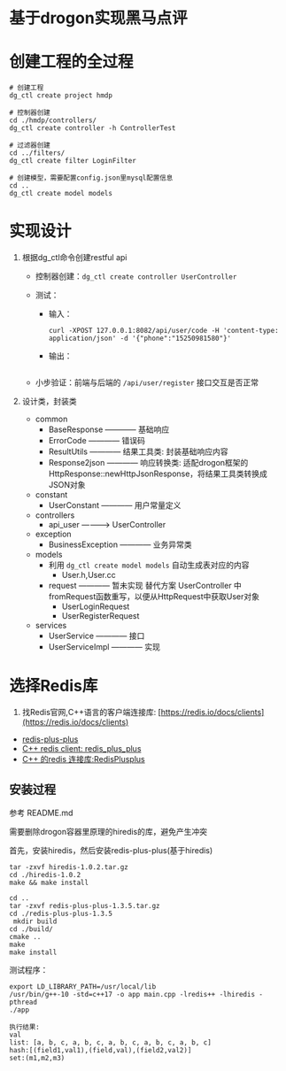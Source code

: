 # 基于drogon实现黑马点评

# 创建工程的全过程

```
# 创建工程
dg_ctl create project hmdp

# 控制器创建
cd ./hmdp/controllers/
dg_ctl create controller -h ControllerTest

# 过滤器创建
cd ../filters/
dg_ctl create filter LoginFilter

# 创建模型，需要配置config.json里mysql配置信息
cd ..
dg_ctl create model models
```

# 实现设计

1. 根据dg_ctl命令创建restful api

   * 控制器创建：`dg_ctl create controller UserController`

   * 测试：

     * 输入：

       ```
       curl -XPOST 127.0.0.1:8082/api/user/code -H 'content-type:  application/json' -d '{"phone":"15250981580"}'
       ```

     * 输出：

       ```
       ```

   * 小步验证：前端与后端的 `/api/user/register`  接口交互是否正常

2. 设计类，封装类

   * common
     * BaseResponse ———— 基础响应
     * ErrorCode ———— 错误码
     * ResultUtils ———— 结果工具类: 封装基础响应内容
     * Response2json ———— 响应转换类: 适配drogon框架的HttpResponse::newHttpJsonResponse，将结果工具类转换成JSON对象
   * constant
     * UserConstant ———— 用户常量定义
   * controllers
     * api_user ————> UserController
   * exception
     * BusinessException ———— 业务异常类
   * models
     * 利用 `dg_ctl create model models` 自动生成表对应的内容
       * User.h,User.cc 
     * request ———— 暂未实现 替代方案  UserController 中 fromRequest函数重写，以便从HttpRequest中获取User对象
       * UserLoginRequest
       * UserRegisterRequest
   * services
     * UserService ———— 接口
     * UserServiceImpl ———— 实现

# 选择Redis库

1. 找Redis官网,C++语言的客户端连接库: [https://redis.io/docs/clients](https://redis.io/docs/clients)

* [redis-plus-plus](https://github.com/sewenew/redis-plus-plus)
* [C++ redis client: redis_plus_plus](https://blog.csdn.net/qq2399431200/article/details/123292652)
* [C++ 的redis 连接库:RedisPlusplus](https://blog.csdn.net/ILOVEYOULEEHUIJIE/article/details/108315296)

## 安装过程

参考     README.md

需要删除drogon容器里原理的hiredis的库，避免产生冲突

首先，安装hiredis，然后安装redis-plus-plus(基于hiredis)

```
tar -zxvf hiredis-1.0.2.tar.gz
cd ./hiredis-1.0.2
make && make install

cd ..
tar -zxvf redis-plus-plus-1.3.5.tar.gz
cd ./redis-plus-plus-1.3.5
 mkdir build
cd ./build/
cmake ..
make
make install
```

测试程序：

```
export LD_LIBRARY_PATH=/usr/local/lib
/usr/bin/g++-10 -std=c++17 -o app main.cpp -lredis++ -lhiredis -pthread
./app

执行结果:
val
list: [a, b, c, a, b, c, a, b, c, a, b, c, a, b, c]
hash:[(field1,val1),(field,val),(field2,val2)]
set:(m1,m2,m3)
```

